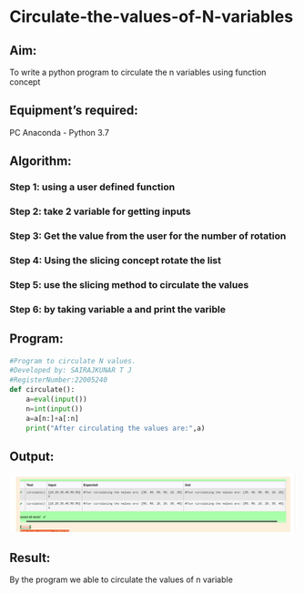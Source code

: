 # Circulate-the-values-of-N-variables
## Aim:
To write a python program to circulate the n variables using function concept
## Equipment’s required:
PC
Anaconda - Python 3.7
## Algorithm: 
### Step 1: using a user defined function
### Step 2: take 2 variable for getting inputs
### Step 3: Get the value from the user for the number of rotation
### Step 4: Using the slicing concept rotate the list
### Step 5: use the slicing method to circulate the values
### Step 6: by taking variable a and print the varible
## Program:
``` python
#Program to circulate N values.
#Developed by: SAIRAJKUNAR T J
#RegisterNumber:22005240
def circulate():
    a=eval(input())
    n=int(input())
    a=a[n:]+a[:n]
    print("After circulating the values are:",a)

```

## Output:
![OUTPUT](outcome.png)

## Result:
By the program we able to circulate the values of n variable

